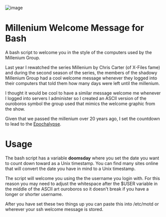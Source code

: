 ![image](https://github.com/them4ra/millenium-welcome-message/assets/24626919/3adf992d-6895-444a-ac18-8d64480cb8c1)


# Millenium Welcome Message for Bash
A bash script to welcome you in the style of the computers used by the Millenium Group.

Last year I rewatched the series Millenium by Chris Carter (of X-Files fame) and during the second season of the series, the members of the shadowy Millenium Group had a cool welcome message whenever they logged into their computers that told them how many days were left until the millenium.

I thought it would be cool to have a similar message welcome me whenever I logged into servers I administer so I created an ASCII version of the ouroboros symbol the group used that mimics the welcome graphic from the show.

Given that we passed the millenium over 20 years ago, I set the countdown to lead to the <a href="https://en.wikipedia.org/wiki/Year_2038_problem">Epochalypse</a>. 

# Usage
The bash script has a variable <b>doomsday</b> where you set the date you want to count down toward as a Unix timestamp. You can find many sites online that will convert the date you have in mind to a Unix timestamp.

The script will welcome you using the the username you login with. For this reason you may need to adjust the whitespace after the $USER variable in the middle of the ASCII art ouroboros so it doesn't break if you have a longer or shorter username. 

After you have set these two things up you can paste this into /etc/motd or wherever your ssh welcome message is stored. 
